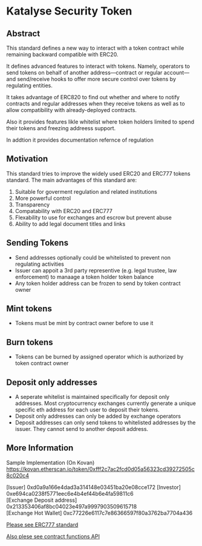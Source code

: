 # Katalyse Security Token

## Abstract

This standard defines a new way to interact with a token contract while remaining backward compatible with ERC20.

It defines advanced features to interact with tokens. Namely, operators to send tokens on behalf of another address—contract or regular account—and send/receive hooks to offer  more secure control over tokens by regulating entities.

It takes advantage of ERC820 to find out whether and where to notify contracts and regular addresses when they receive tokens as well as to allow compatibility with already-deployed contracts.

Also it provides features likle whitelist where token holders limited to spend their tokens and freezing addreess support.

In addtion it provides documentation refernce of regulation


## Motivation

This standard tries to improve the widely used ERC20 and ERC777 tokens standard. The main advantages of this standard are:

1. Suitable for goverment regulation and related institutions 
2. More powerful control
3. Transparency
4. Compatability with ERC20 and ERC777
5. Flexability to use for exchanges and escrow but prevent abuse
6. Ability to add legal document titles and links 

## Sending Tokens

* Send addresses optionally could be whitelisted to prevent non regulating activities
* Issuer can appoit a 3rd party representive (e.g. legal trustee, law enforcement) to manaage a token holder token balance 
* Any token holder address can be frozen to send by token contract owner

## Mint tokens

* Tokens must be mint by contract owner before to use it

## Burn tokens

* Tokens can be burned by assigned operator which is authorized by token contract owner

## Deposit only addresses

* A seperate whitelist is maintained specifically for deposit only addresses. Most cryptocurrency exchanges currently generate a unique specific eth address for each user to deposit their tokens. 
* Deposit only addresses can only be added by exchange operators
* Deposit addresses can only send tokens to whitelisted addresses by the issuer. They cannot send to another deposit address.

## More Information

Sample Implementation (On Kovan)
https://kovan.etherscan.io/token/0xfff2c7ac2fcd0d05a56323cd39272505c8c020c4

[Issuer] 0xd0a9a166e4dad3a314148e03451ba20e08cce172	
[Investor] 0xe694ca0238f5771eec6e4b4ef44b6e4fa59811c6	
[Exchange Deposit address]	0x213353406af8bc04023e497a9997903509615718	
[Exchange Hot Wallet]	0xc77226e6117c7e86366597f80a3762ba7704a436

[Please see ERC777 standard](https://eips.ethereum.org/EIPS/eip-777)

[Also plese see contract functions API](https://pinnacleone.github.io/docs/SecurityToken/)
